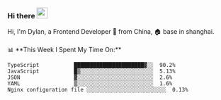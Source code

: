 ### Hi there <img src="https://media.giphy.com/media/hvRJCLFzcasrR4ia7z/giphy.gif" width="25px">

<!-- ![visitors](https://visitor-badge.glitch.me/badge?page_id=dislfyer.dislfyer) --!>

Hi, I'm Dylan, a Frontend Developer 🚀 from China, 🏠 base in shanghai.
<br/>
<br/>

📊 **This Week I Spent My Time On:**


<!--START_SECTION:waka-->

```text
TypeScript           ██████████████████████▓░░  90.2%
JavaScript           █▒░░░░░░░░░░░░░░░░░░░░░░░  5.13%
JSON                 ▓░░░░░░░░░░░░░░░░░░░░░░░░  2.6%
YAML                 ▒░░░░░░░░░░░░░░░░░░░░░░░░  1.6%
Nginx configuration file ░░░░░░░░░░░░░░░░░░░░░░░░░  0.13%
```

<!--END_SECTION:waka-->

<!--
**About Me:**
 -->
